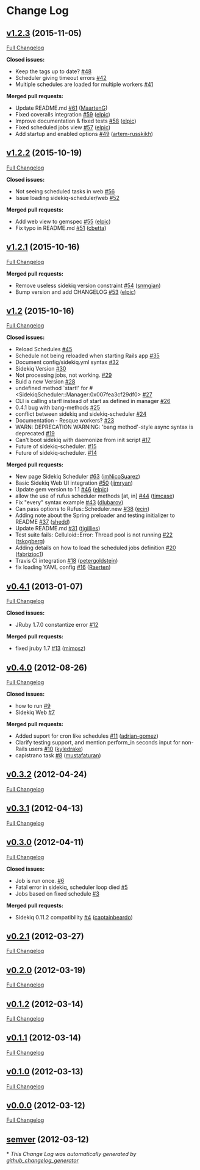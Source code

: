 # Change Log

## [v1.2.3](https://github.com/moove-it/sidekiq-scheduler/tree/v1.2.3) (2015-11-05)
[Full Changelog](https://github.com/moove-it/sidekiq-scheduler/compare/v1.2.2...v1.2.3)

**Closed issues:**

- Keep the tags up to date? [\#48](https://github.com/moove-it/sidekiq-scheduler/issues/48)
- Scheduler giving timeout errors [\#42](https://github.com/moove-it/sidekiq-scheduler/issues/42)
- Multiple schedules are loaded for multiple workers [\#41](https://github.com/moove-it/sidekiq-scheduler/issues/41)

**Merged pull requests:**

- Update README.md [\#61](https://github.com/moove-it/sidekiq-scheduler/pull/61) ([MaartenG](https://github.com/MaartenG))
- Fixed coveralls integration [\#59](https://github.com/moove-it/sidekiq-scheduler/pull/59) ([elpic](https://github.com/elpic))
- Improve documentation & fixed tests [\#58](https://github.com/moove-it/sidekiq-scheduler/pull/58) ([elpic](https://github.com/elpic))
- Fixed scheduled jobs view [\#57](https://github.com/moove-it/sidekiq-scheduler/pull/57) ([elpic](https://github.com/elpic))
- Add startup and enabled options [\#49](https://github.com/moove-it/sidekiq-scheduler/pull/49) ([artem-russkikh](https://github.com/artem-russkikh))

## [v1.2.2](https://github.com/moove-it/sidekiq-scheduler/tree/v1.2.2) (2015-10-19)
[Full Changelog](https://github.com/moove-it/sidekiq-scheduler/compare/v1.2.1...v1.2.2)

**Closed issues:**

- Not seeing scheduled tasks in web [\#56](https://github.com/moove-it/sidekiq-scheduler/issues/56)
- Issue loading sidekiq-scheduler/web [\#52](https://github.com/moove-it/sidekiq-scheduler/issues/52)

**Merged pull requests:**

- Add web view to gemspec [\#55](https://github.com/moove-it/sidekiq-scheduler/pull/55) ([elpic](https://github.com/elpic))
- Fix typo in README.md [\#51](https://github.com/moove-it/sidekiq-scheduler/pull/51) ([cbetta](https://github.com/cbetta))

## [v1.2.1](https://github.com/moove-it/sidekiq-scheduler/tree/v1.2.1) (2015-10-16)
[Full Changelog](https://github.com/moove-it/sidekiq-scheduler/compare/v1.2...v1.2.1)

**Merged pull requests:**

- Remove useless sidekiq version constraint [\#54](https://github.com/moove-it/sidekiq-scheduler/pull/54) ([snmgian](https://github.com/snmgian))
- Bump version and add CHANGELOG [\#53](https://github.com/moove-it/sidekiq-scheduler/pull/53) ([elpic](https://github.com/elpic))

## [v1.2](https://github.com/moove-it/sidekiq-scheduler/tree/v1.2) (2015-10-16)
[Full Changelog](https://github.com/moove-it/sidekiq-scheduler/compare/v0.4.1...v1.2)

**Closed issues:**

- Reload Schedules [\#45](https://github.com/moove-it/sidekiq-scheduler/issues/45)
- Schedule not being reloaded when starting Rails app [\#35](https://github.com/moove-it/sidekiq-scheduler/issues/35)
- Document config/sidekiq.yml syntax [\#32](https://github.com/moove-it/sidekiq-scheduler/issues/32)
- Sidekiq Version [\#30](https://github.com/moove-it/sidekiq-scheduler/issues/30)
- Not processing jobs, not working. [\#29](https://github.com/moove-it/sidekiq-scheduler/issues/29)
- Buid a new Version [\#28](https://github.com/moove-it/sidekiq-scheduler/issues/28)
- undefined method `start!' for \#\<SidekiqScheduler::Manager:0x007fea3cf29df0\> [\#27](https://github.com/moove-it/sidekiq-scheduler/issues/27)
- CLI is calling start! instead of start as defined in manager [\#26](https://github.com/moove-it/sidekiq-scheduler/issues/26)
- 0.4.1 bug with bang-methods [\#25](https://github.com/moove-it/sidekiq-scheduler/issues/25)
- conflict between sidekiq and sidekiq-scheduler [\#24](https://github.com/moove-it/sidekiq-scheduler/issues/24)
- Documentation - Resque workers? [\#23](https://github.com/moove-it/sidekiq-scheduler/issues/23)
- WARN: DEPRECATION WARNING: 'bang method'-style async syntax is deprecated [\#19](https://github.com/moove-it/sidekiq-scheduler/issues/19)
- Can't boot sidekiq with daemonize from init script [\#17](https://github.com/moove-it/sidekiq-scheduler/issues/17)
- Future of sidekiq-scheduler. [\#15](https://github.com/moove-it/sidekiq-scheduler/issues/15)
- Future of sidekiq-scheduler. [\#14](https://github.com/moove-it/sidekiq-scheduler/issues/14)

**Merged pull requests:**

- New page Sidekiq Scheduler [\#63](https://github.com/moove-it/sidekiq-scheduler/pull/63) ([imNicoSuarez](https://github.com/imNicoSuarez))
- Basic Sidekiq Web UI integration [\#50](https://github.com/moove-it/sidekiq-scheduler/pull/50) ([jimryan](https://github.com/jimryan))
- Update gem version to 1.1 [\#46](https://github.com/moove-it/sidekiq-scheduler/pull/46) ([elpic](https://github.com/elpic))
- allow the use of rufus scheduler methods \[at, in\] [\#44](https://github.com/moove-it/sidekiq-scheduler/pull/44) ([timcase](https://github.com/timcase))
- Fix "every" syntax example [\#43](https://github.com/moove-it/sidekiq-scheduler/pull/43) ([dlubarov](https://github.com/dlubarov))
- Can pass options to Rufus::Scheduler.new [\#38](https://github.com/moove-it/sidekiq-scheduler/pull/38) ([ecin](https://github.com/ecin))
- Adding note about the Spring preloader and testing initializer to README [\#37](https://github.com/moove-it/sidekiq-scheduler/pull/37) ([shedd](https://github.com/shedd))
- Update README.md [\#31](https://github.com/moove-it/sidekiq-scheduler/pull/31) ([tjgillies](https://github.com/tjgillies))
- Test suite fails: Celluloid::Error: Thread pool is not running [\#22](https://github.com/moove-it/sidekiq-scheduler/pull/22) ([tskogberg](https://github.com/tskogberg))
- Adding details on how to load the scheduled jobs definition [\#20](https://github.com/moove-it/sidekiq-scheduler/pull/20) ([fabrizioc1](https://github.com/fabrizioc1))
- Travis CI integration [\#18](https://github.com/moove-it/sidekiq-scheduler/pull/18) ([petergoldstein](https://github.com/petergoldstein))
- fix loading YAML config [\#16](https://github.com/moove-it/sidekiq-scheduler/pull/16) ([Raerten](https://github.com/Raerten))

## [v0.4.1](https://github.com/moove-it/sidekiq-scheduler/tree/v0.4.1) (2013-01-07)
[Full Changelog](https://github.com/moove-it/sidekiq-scheduler/compare/v0.4.0...v0.4.1)

**Closed issues:**

- JRuby 1.7.0 constantize error [\#12](https://github.com/moove-it/sidekiq-scheduler/issues/12)

**Merged pull requests:**

- fixed jruby 1.7 [\#13](https://github.com/moove-it/sidekiq-scheduler/pull/13) ([mimosz](https://github.com/mimosz))

## [v0.4.0](https://github.com/moove-it/sidekiq-scheduler/tree/v0.4.0) (2012-08-26)
[Full Changelog](https://github.com/moove-it/sidekiq-scheduler/compare/v0.3.2...v0.4.0)

**Closed issues:**

- how to run [\#9](https://github.com/moove-it/sidekiq-scheduler/issues/9)
- Sidekiq Web [\#7](https://github.com/moove-it/sidekiq-scheduler/issues/7)

**Merged pull requests:**

- Added suport for cron like schedules [\#11](https://github.com/moove-it/sidekiq-scheduler/pull/11) ([adrian-gomez](https://github.com/adrian-gomez))
- Clarify testing support, and mention perform\_in seconds input for non-Rails users [\#10](https://github.com/moove-it/sidekiq-scheduler/pull/10) ([kyledrake](https://github.com/kyledrake))
- capistrano task [\#8](https://github.com/moove-it/sidekiq-scheduler/pull/8) ([mustafaturan](https://github.com/mustafaturan))

## [v0.3.2](https://github.com/moove-it/sidekiq-scheduler/tree/v0.3.2) (2012-04-24)
[Full Changelog](https://github.com/moove-it/sidekiq-scheduler/compare/v0.3.1...v0.3.2)

## [v0.3.1](https://github.com/moove-it/sidekiq-scheduler/tree/v0.3.1) (2012-04-13)
[Full Changelog](https://github.com/moove-it/sidekiq-scheduler/compare/v0.3.0...v0.3.1)

## [v0.3.0](https://github.com/moove-it/sidekiq-scheduler/tree/v0.3.0) (2012-04-11)
[Full Changelog](https://github.com/moove-it/sidekiq-scheduler/compare/v0.2.1...v0.3.0)

**Closed issues:**

- Job is run once. [\#6](https://github.com/moove-it/sidekiq-scheduler/issues/6)
- Fatal error in sidekiq, scheduler loop died [\#5](https://github.com/moove-it/sidekiq-scheduler/issues/5)
- Jobs based on fixed schedule [\#3](https://github.com/moove-it/sidekiq-scheduler/issues/3)

**Merged pull requests:**

- Sidekiq 0.11.2 compatibility [\#4](https://github.com/moove-it/sidekiq-scheduler/pull/4) ([captainbeardo](https://github.com/captainbeardo))

## [v0.2.1](https://github.com/moove-it/sidekiq-scheduler/tree/v0.2.1) (2012-03-27)
[Full Changelog](https://github.com/moove-it/sidekiq-scheduler/compare/v0.2.0...v0.2.1)

## [v0.2.0](https://github.com/moove-it/sidekiq-scheduler/tree/v0.2.0) (2012-03-19)
[Full Changelog](https://github.com/moove-it/sidekiq-scheduler/compare/v0.1.2...v0.2.0)

## [v0.1.2](https://github.com/moove-it/sidekiq-scheduler/tree/v0.1.2) (2012-03-14)
[Full Changelog](https://github.com/moove-it/sidekiq-scheduler/compare/v0.1.1...v0.1.2)

## [v0.1.1](https://github.com/moove-it/sidekiq-scheduler/tree/v0.1.1) (2012-03-14)
[Full Changelog](https://github.com/moove-it/sidekiq-scheduler/compare/v0.1.0...v0.1.1)

## [v0.1.0](https://github.com/moove-it/sidekiq-scheduler/tree/v0.1.0) (2012-03-13)
[Full Changelog](https://github.com/moove-it/sidekiq-scheduler/compare/v0.0.0...v0.1.0)

## [v0.0.0](https://github.com/moove-it/sidekiq-scheduler/tree/v0.0.0) (2012-03-12)
[Full Changelog](https://github.com/moove-it/sidekiq-scheduler/compare/semver...v0.0.0)

## [semver](https://github.com/moove-it/sidekiq-scheduler/tree/semver) (2012-03-12)


\* *This Change Log was automatically generated by [github_changelog_generator](https://github.com/skywinder/Github-Changelog-Generator)*